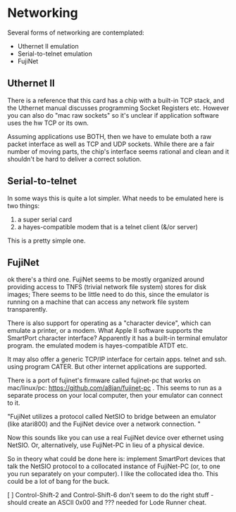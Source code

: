 # Networking

Several forms of networking are contemplated:

* Uthernet II emulation
* Serial-to-telnet emulation
* FujiNet

## Uthernet II

There is a reference that this card has a chip with a built-in TCP stack, and the Uthernet manual discusses programming Socket Registers etc. However you can also do "mac raw sockets" so it's unclear if application software uses the hw TCP or its own.

Assuming applications use BOTH, then we have to emulate both a raw packet interface as well as TCP and UDP sockets. While there are a fair number of moving parts, the chip's interface seems rational and clean and it shouldn't be hard to deliver a correct solution.

## Serial-to-telnet

In some ways this is quite a lot simpler. What needs to be emulated here is two things:

1) a super serial card
2) a hayes-compatible modem that is a telnet client (&/or server)

This is a pretty simple one.


## FujiNet

ok there's a third one. FujiNet seems to be mostly organized around providing access to TNFS (trivial network file system) stores for disk images; 
There seems to be little need to do this, since the emulator is running on a machine that can access any network file system transparently.

There is also support for operating as a "character device", which can emulate a printer, or a modem. What Apple II software supports the SmartPort character interface?
Apparently it has a built-in terminal emulator program.
the emulated modem is hayes-compatible ATDT etc.

It may also offer a generic TCP/IP interface for certain apps. telnet and ssh. using program CATER. But other internet applications are supported.

There is a port of fujinet's firmware called fujinet-pc that works on mac/linux/pc: https://github.com/a8jan/fujinet-pc . This seems to run as a separate process on your local computer, then your emulator can connect to it.

"FujiNet utilizes a protocol called NetSIO to bridge between an emulator (like atari800) and the FujiNet device over a network connection. "

Now this sounds like you can use a real FujiNet device over ethernet using NetSIO. Or, alternatively, use FujiNet-PC in lieu of a physical device.

So in theory what could be done here is: implement SmartPort devices that talk the NetSIO protocol to a collocated instance of FujiNet-PC (or, to one you run separately on your computer). I like the collocated idea tho. This could be a lot of bang for the buck.

[ ] Control-Shift-2 and Control-Shift-6 don't seem to do the right stuff - should create an ASCII 0x00 and ??? needed for Lode Runner cheat.
